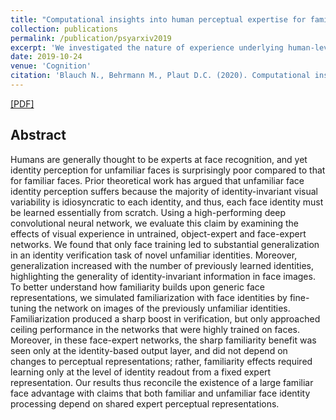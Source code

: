 ```yaml
---
title: "Computational insights into human perceptual expertise for familiar and unfamiliar face recognition"
collection: publications
permalink: /publication/psyarxiv2019
excerpt: 'We investigated the nature of experience underlying human-level performance in unfamiliar face recognition, and how familiarity may build upon general face representations to provide a robust recognition advantage for known individuals'
date: 2019-10-24
venue: 'Cognition'
citation: 'Blauch N., Behrmann M., Plaut D.C. (2020). Computational insights into human perceptual expertise for familiar and unfamiliar face recognition. Accepted at Cognition. doi:10.31234/OSF.IO/BV5MP'
---
```


[[PDF]](https://psyarxiv.com/bv5mp)

## Abstract
Humans are generally thought to be experts at face recognition, and yet identity perception for unfamiliar faces is surprisingly poor compared to that for familiar faces. Prior theoretical work has argued that unfamiliar face identity perception suffers because the majority of identity-invariant visual variability is idiosyncratic to each identity, and thus, each face identity must be learned essentially from scratch. Using a high-performing deep convolutional neural network, we evaluate this claim by examining the effects of visual experience in untrained, object-expert and face-expert networks. We found that only face training led to substantial generalization in an identity verification task of novel unfamiliar identities. Moreover, generalization increased with the number of previously learned identities, highlighting the generality of identity-invariant information in face images. To better understand how familiarity builds upon generic face representations, we simulated familiarization with face identities by fine-tuning the network on images of the previously unfamiliar identities. Familiarization produced a sharp boost in verification, but only approached ceiling performance in the networks that were highly trained on faces. Moreover, in these face-expert networks, the sharp familiarity benefit was seen only at the identity-based output layer, and did not depend on changes to perceptual representations; rather, familiarity effects required learning only at the level of identity readout from a fixed expert representation. Our results thus reconcile the existence of a large familiar face advantage with claims that both familiar and unfamiliar face identity processing depend on shared expert perceptual representations.
